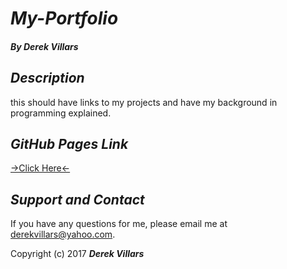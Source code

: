 # _My-Portfolio_
#### _**By Derek Villars**_

## _Description_
this should have links to my projects and have my background in programming explained.

## _GitHub Pages Link_
[->Click Here<-](http://)

## _Support and Contact_
If you have any questions for me, please email me at derekvillars@yahoo.com.

Copyright (c) 2017 **_Derek Villars_**
